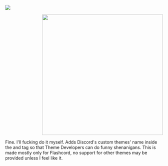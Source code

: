 ![](https://sirio-network.com/flashcord/store/themehooker/store-banner.png#)

<p align="right">
  <a href="https://sirio-network.com/flashcord/store/plugins/siriusbyt/themehooker.html">
    <img align="center" src="https://sirio-network.com/flashcord/ressources/store/small-embed.png" width="386">
  </a>
</p>


Fine. I'll fucking do it myself. Adds Discord's custom themes' name inside the <html> and <body> tag so that Theme Developers can do funny shenanigans. This is made mostly only for Flashcord, no support for other themes may be provided unless I feel like it. 

